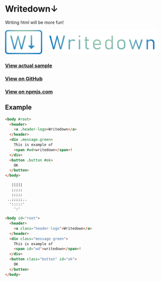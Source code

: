 # Writedown↓

Writing html will be more fun!

![kaf.js](./logotype.png)

### [View actual sample](https://mtsgi.github.io/writedown/docs/)

### [View on GitHub](https://github.com/mtsgi/writedown)

### [View on npmjs.com](https://www.npmjs.com/package/writedown)

## Example

```html
<body #root>
  <header>
    <a .header-logo>Writedown</a>
  </header>
  <div .message.green>
    This is example of
    <span #wd>writedown</span>!
  </div>
  <button .button #ok>
    OK
  </button>
</body>
```

```
   |||||
   ;;;;;
   ;;;;;
 ..;;;;;..
  ':::::'
    ':'
```

```html
<body id="root">
  <header>
    <a class="header-logo">Writedown</a>
  </header>
  <div class="message green">
    This is example of
    <span id="wd">writedown</span>!
  </div>
  <button class="button" id="ok">
    OK
  </button>
</body>
```
